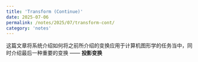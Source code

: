 ```yaml
---
title: 'Transform (Continue)'
date: 2025-07-06
permalink: /notes/2025/07/transform-cont/
category: 'notes'
---
```


这篇文章将系统介绍如何将之前所介绍的变换应用于计算机图形学的任务当中，同时介绍最后一种重要的变换 —— **投影变换** 

<!--more-->


